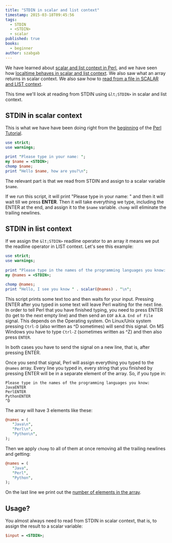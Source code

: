 ```yaml
---
title: "STDIN in scalar and list context"
timestamp: 2015-03-18T09:45:56
tags:
  - STDIN
  - <STDIN>
  - scalar
published: true
books:
  - beginner
author: szabgab
---
```



We have learned about [scalar and list context in Perl](/scalar-and-list-context-in-perl), and we have seen
how [localtime behaves in scalar and list context](/the-year-19100). We also saw what an array returns
 in scalar context.
We also saw how to [read from a file in SCALAR and LIST context](/reading-from-a-file-in-scalar-and-list-context).

This time we'll look at reading from STDIN using `&lt;STDIN>` in scalar and list context.



## STDIN in scalar context

This is what we have have been doing right from the
[beginning](/installing-perl-and-getting-started) of the [Perl Tutorial](/perl-tutorial).

```perl
use strict;
use warnings;

print "Please type in your name: ";
my $name = <STDIN>;
chomp $name;
print "Hello $name, how are you?\n";
```

The relevant part is that we read from STDIN and assign to a scalar variable `$name`.

If we run this script, it will print "Please type in your name: " and then it will wait till we press **ENTER**.
Then it will take everything we type, including the ENTER at the end, and assign it to the `$name` variable.
`chomp` will eliminate the trailing newlines.


## STDIN in list context

If we assign the `&lt;STDIN>` readline operator to an array it means we put the readline operator in LIST context.
Let's see this example:

```perl
use strict;
use warnings;
 
print "Please type in the names of the programming languages you know: ";
my @names = <STDIN>;

chomp @names;
print "Hello, I see you know " . scalar(@names) . "\n";
```

This script prints some text too and then waits for your input. Pressing ENTER after you typed in some text
will leave Perl waiting for the next line. In order to tell Perl that you have finished typing, you need to press
ENTER (to get to the next empty line) and then send an `EOF` a.k.a. `End of File` signal.
This depends on the Operating system. On Linux/Unix system pressing `Ctrl-D`
(also written as ^D sometimes) will send this signal.
On MS Windows you have to type `Ctrl-Z` (sometimes written as ^Z) and then also press `ENTER`.

In both cases you have to send the signal on a new line, that is, after pressing ENTER.

Once you send that signal, Perl will assign everything you typed to the `@names` array.
Every line you typed in, every string that you finished by pressing ENTER
will be in a separate element of the array. So, if you type in:

```
Please type in the names of the programming languages you know:
JavaENTER
PerlENTER
PythonENTER
^D
```

The array will have 3 elements like these:

```perl
@names = (
   "Java\n",
   "Perl\n",
   "Python\n",
);
```

Then we apply `chomp` to all of them at once removing all the trailing newlines and getting:

```perl
@names = (
   "Java",
   "Perl",
   "Python",
);
```

On the last line we print out the [number of elements in the array](/length-of-an-array).


## Usage?

You almost always need to read from STDIN in scalar context,
that is, to assign the result to a scalar variable:

```perl
$input = <STDIN>;
```


